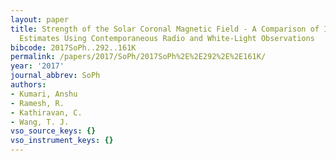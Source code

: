 ```yaml
---
layout: paper
title: Strength of the Solar Coronal Magnetic Field - A Comparison of Independent
  Estimates Using Contemporaneous Radio and White-Light Observations
bibcode: 2017SoPh..292..161K
permalink: /papers/2017/SoPh/2017SoPh%2E%2E292%2E%2E161K/
year: '2017'
journal_abbrev: SoPh
authors:
- Kumari, Anshu
- Ramesh, R.
- Kathiravan, C.
- Wang, T. J.
vso_source_keys: {}
vso_instrument_keys: {}
---
```

